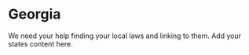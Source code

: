 # Georgia

We need your help finding your local laws and linking to them. Add your states content here.